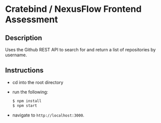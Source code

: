 # Cratebind / NexusFlow Frontend Assessment

## Description
Uses the Github REST API to search for and return a list of repositories by username.

## Instructions

- cd into the root directory

- run the following:

  ```bash
  $ npm install
  $ npm start
  ```

- navigate to `http://localhost:3000`.
